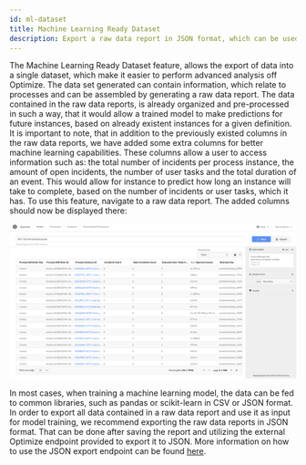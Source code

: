 ```yaml
---
id: ml-dataset
title: Machine Learning Ready Dataset
description: Export a raw data report in JSON format, which can be used for training a machine learning model.
---
```


The Machine Learning Ready Dataset feature, allows the export of data into a single dataset, which make it easier to perform advanced analysis off Optimize. The data set generated can contain information, which relate to processes and can be assembled by generating a raw data report. 
The data contained in the raw data reports, is already organized and pre-processed in such a way, that it would allow a trained model to make predictions for future instances, based on already existent instances for a given definition.
It is important to note, that in addition to the previously existed columns in the raw data reports, we have added some extra columns for better machine learning capabilities. These columns allow a user to access information such as: the total number of incidents per process instance, the amount of open incidents, the number of user tasks and the total duration of an event. 
This would allow for instance to predict how long an instance will take to complete, based on the number of incidents or user tasks, which it has.
To use this feature, navigate to a raw data report. The added columns should now be displayed there:

![Raw Data Report](./img/raw-data-report-ml-ready-dataset.png)

In most cases, when training a machine learning model, the data can be fed to common libraries, such as pandas or scikit-learn in CSV or JSON format. In order to export all data contained in a raw data report and use it as input for model training, we recommend exporting the raw data reports in JSON format.
That can be done after saving the report and utilizing the external Optimize endpoint provided to export it to JSON. More information on how to use the JSON export endpoint can be found [here](../../../../self-managed/optimize-deployment/rest-api/report/get-data-export).
